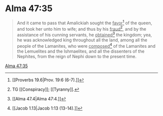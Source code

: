 # Alma 47:35

> And it came to pass that Amalickiah sought the <u>favor</u>[^a] of the queen, and took her unto him to wife; and thus by his <u>fraud</u>[^b], and by the assistance of his cunning servants, he <u>obtained</u>[^c] the kingdom; yea, he was acknowledged king throughout all the land, among all the people of the Lamanites, who were <u>composed</u>[^d] of the Lamanites and the Lemuelites and the Ishmaelites, and all the dissenters of the Nephites, from the reign of Nephi down to the present time.

[Alma 47:35](https://www.churchofjesuschrist.org/study/scriptures/bofm/alma/47?lang=eng&id=p35#p35)


[^a]: [[Proverbs 19.6|Prov. 19:6 (6-7).]]
[^b]: TG [[Conspiracy]]; [[Tyranny]].
[^c]: [[Alma 47.4|Alma 47:4.]]
[^d]: [[Jacob 1.13|Jacob 1:13 (13-14).]]
